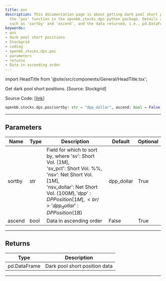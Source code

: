 ```yaml
---
title: pos
description: This documentation page is about getting dark pool short positions using
  the 'pos' function in the openbb.stocks.dps python package. Details about parameters
  such as 'sortby' and 'ascend', and the data returned, i.e., pd.DataFrame, are provided.
keywords:
- pos
- dark pool short positions
- Stockgrid
- coding
- openbb.stocks.dps.pos
- parameters
- returns
- Data in ascending order
---
```


import HeadTitle from '@site/src/components/General/HeadTitle.tsx';

<HeadTitle title="stocks.dps.pos - Reference | OpenBB SDK Docs" />

Get dark pool short positions. [Source: Stockgrid]

Source Code: [[link](https://github.com/OpenBB-finance/OpenBB/tree/main/openbb_terminal/stocks/dark_pool_shorts/stockgrid_model.py#L18)]

```python
openbb.stocks.dps.pos(sortby: str = "dpp_dollar", ascend: bool = False)
```

---

## Parameters

| Name | Type | Description | Default | Optional |
| ---- | ---- | ----------- | ------- | -------- |
| sortby | str | Field for which to sort by, where 'sv': Short Vol. [1M],<br/>'sv_pct': Short Vol. %%, 'nsv': Net Short Vol. [1M],<br/>'nsv_dollar': Net Short Vol. ($100M), 'dpp': DP Position [1M],<br/>'dpp_dollar': DP Position ($1B) | dpp_dollar | True |
| ascend | bool | Data in ascending order | False | True |


---

## Returns

| Type | Description |
| ---- | ----------- |
| pd.DataFrame | Dark pool short position data |
---
